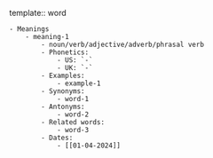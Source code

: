 template:: word

	- Meanings
		- meaning-1
			- noun/verb/adjective/adverb/phrasal verb
			- Phonetics:
				- US: `-`
				- UK: `-`
			- Examples:
				- example-1
			- Synonyms:
				- word-1
			- Antonyms:
				- word-2
			- Related words:
				- word-3
			- Dates:
				- [[01-04-2024]]